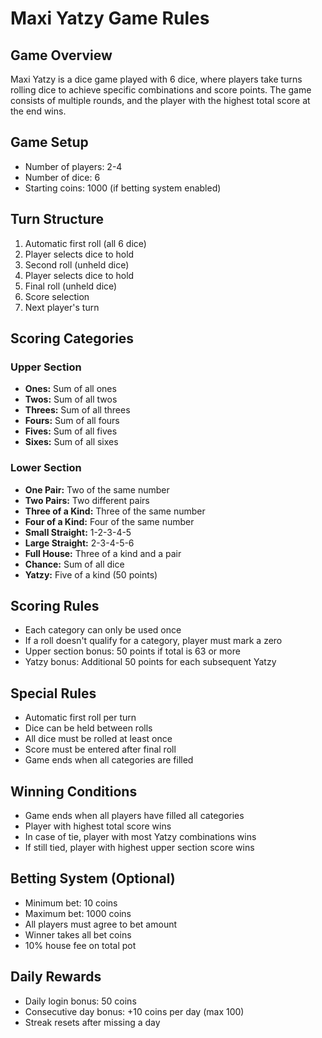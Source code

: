 # Maxi Yatzy Game Rules

## Game Overview
Maxi Yatzy is a dice game played with 6 dice, where players take turns rolling dice to achieve specific combinations and score points. The game consists of multiple rounds, and the player with the highest total score at the end wins.

## Game Setup
- Number of players: 2-4
- Number of dice: 6
- Starting coins: 1000 (if betting system enabled)

## Turn Structure
1. Automatic first roll (all 6 dice)
2. Player selects dice to hold
3. Second roll (unheld dice)
4. Player selects dice to hold
5. Final roll (unheld dice)
6. Score selection
7. Next player's turn

## Scoring Categories

### Upper Section
- **Ones:** Sum of all ones
- **Twos:** Sum of all twos
- **Threes:** Sum of all threes
- **Fours:** Sum of all fours
- **Fives:** Sum of all fives
- **Sixes:** Sum of all sixes

### Lower Section
- **One Pair:** Two of the same number
- **Two Pairs:** Two different pairs
- **Three of a Kind:** Three of the same number
- **Four of a Kind:** Four of the same number
- **Small Straight:** 1-2-3-4-5
- **Large Straight:** 2-3-4-5-6
- **Full House:** Three of a kind and a pair
- **Chance:** Sum of all dice
- **Yatzy:** Five of a kind (50 points)

## Scoring Rules
- Each category can only be used once
- If a roll doesn't qualify for a category, player must mark a zero
- Upper section bonus: 50 points if total is 63 or more
- Yatzy bonus: Additional 50 points for each subsequent Yatzy

## Special Rules
- Automatic first roll per turn
- Dice can be held between rolls
- All dice must be rolled at least once
- Score must be entered after final roll
- Game ends when all categories are filled

## Winning Conditions
- Game ends when all players have filled all categories
- Player with highest total score wins
- In case of tie, player with most Yatzy combinations wins
- If still tied, player with highest upper section score wins

## Betting System (Optional)
- Minimum bet: 10 coins
- Maximum bet: 1000 coins
- All players must agree to bet amount
- Winner takes all bet coins
- 10% house fee on total pot

## Daily Rewards
- Daily login bonus: 50 coins
- Consecutive day bonus: +10 coins per day (max 100)
- Streak resets after missing a day 